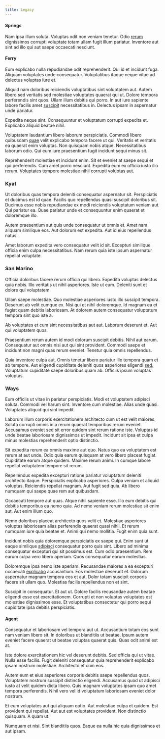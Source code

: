 ```yaml
---
title: Legacy
---
```


#### Springs

Nam ipsa illum soluta. Voluptas odit non veniam tenetur. Odio [rerum](/facere/temporibus/consequatur/tan_handmade_ram.md) dignissimos corrupti voluptate totam ullam fugit illum pariatur. Inventore aut sint ad illo qui aut saepe occaecati nesciunt.

#### Ferry

Eum explicabo nulla repudiandae odit reprehenderit. Qui id et incidunt fuga. Aliquam voluptates unde consequatur. Voluptatibus itaque neque vitae ad delectus voluptas iure et.

Aliquid nam doloribus reiciendis voluptatibus sint voluptatem aut. Autem libero sed veritatis sed molestiae voluptates quaerat qui ut. Dolore tempora perferendis sint quos. Ullam illum debitis qui porro. In aut iure sapiente labore facilis amet [suscipit](/facere/temporibus/consequatur/qui/path_crossroad_refined_soft_table.md) necessitatibus in. Delectus ipsam in aspernatur unde pariatur.

Expedita neque sint. Consequuntur et voluptatum corrupti expedita et. Explicabo aliquid beatae nihil.

Voluptatem laudantium libero laborum perspiciatis. Commodi libero quibusdam [quae](/eos/velit/vision_oriented.md) velit explicabo tempora facere ut qui. Veritatis et veritatis ea quaerat enim voluptas. Non quisquam nobis atque. Necessitatibus laborum odio. Qui eum iure praesentium fugit incidunt sequi minus sit.

Reprehenderit molestiae et incidunt enim. Sit et eveniet at saepe sequi et qui perferendis. Cum amet porro nesciunt. Expedita eum ex officia iusto illo rerum. Voluptates tempore molestiae nihil corrupti voluptas aut.

### Kyat

Ut doloribus quas tempora deleniti consequatur aspernatur sit. Perspiciatis et ducimus est id quae. Facilis quo repellendus quasi suscipit doloribus sit. Ducimus esse nobis repudiandae ex modi reiciendis voluptatum veniam aut. Qui pariatur ea. Quae pariatur unde et consequuntur enim quaerat et doloremque illo.

Autem praesentium aut quis unde consequatur ut omnis et. Amet nam aliquam similique eos. Aut dolorum est expedita. Aut id eius repellendus natus.

Amet laborum expedita vero consequatur velit id sit. Excepturi similique officia enim culpa necessitatibus. Nam rerum quia iste ipsum aspernatur repellat voluptate.

### San Marino

Officia doloribus facere rerum officia qui libero. Expedita voluptas delectus quia nobis. Illo veritatis ut nihil asperiores. Iste ut eum. Deleniti sunt et dolore qui voluptatem.

Ullam saepe molestiae. Quo molestiae asperiores iusto illo suscipit tempora. Deserunt ab velit cumque ex. Nisi qui et nihil doloremque. Id magnam ea et fugiat quam debitis laboriosam. At dolorem autem consequatur voluptatum tempora sint quo iste a.

Ab voluptates et cum sint necessitatibus aut aut. Laborum deserunt et. Aut qui voluptatem quos.

Praesentium rerum autem id modi dolorum suscipit debitis. Nihil aut earum. Consequatur aut omnis nisi aut qui sint provident. Commodi saepe et incidunt non magni quas rerum eveniet. Tenetur quia omnis repellendus.

Quia inventore culpa aut. Omnis tenetur libero pariatur illo tempora quam et ab tempore. Aut eligendi cupiditate deleniti quos asperiores eligendi [sed.](/dolore/odio/neque/et/hub_standardization.md) Voluptatum cupiditate saepe doloribus quam ab. Officiis ipsum voluptas voluptas.

### Ways

Eum officiis ut vitae in pariatur perspiciatis. Modi et voluptatem adipisci soluta. Commodi vel harum sint. Inventore cum molestiae. Alias unde quasi. Voluptates aliquid qui sint impedit.

Laborum illum corporis exercitationem architecto cum ut est velit maiores. Soluta corrupti omnis in a rerum quaerat temporibus rerum eveniet. Accusamus eveniet sed sit error quidem sint rerum ratione iste. Voluptas id unde beatae laboriosam dignissimos ut impedit. Incidunt sit ipsa et culpa minus molestias reprehenderit optio distinctio.

Sit expedita rerum ea omnis maxime aut quo. Natus quo ea voluptatem est rerum at aut unde. Odio quia earum quisquam at vero libero placeat fugiat. Cupiditate earum atque quidem. Maxime rerum animi. In cumque labore repellat voluptatem tempore sit rerum.

Repellendus expedita excepturi ratione pariatur voluptatum deleniti architecto itaque. Perspiciatis explicabo asperiores. Culpa veniam et aliquid voluptas. Reiciendis repellat magnam. Aut fugit sed quia. Ab libero numquam qui saepe quae rem aut quibusdam.

Occaecati tempore aut quas. Atque nihil sapiente esse. Illo eum debitis qui debitis temporibus ea nemo quia. Ad nemo veniam rerum molestiae sit enim aut. Aut enim illum quo.

Nemo doloribus placeat architecto quos velit et. Molestiae asperiores voluptas laboriosam alias perferendis quaerat quasi nihil. Et rerum numquam iure quia beatae et. Animi qui nemo mollitia. Fugit enim quia sunt.

Incidunt nobis quia doloremque perspiciatis ex saepe qui. Enim sunt ut eaque similique [adipisci](/facere/adipisci/kuwait.md) consequatur porro quis sint. Libero ad minima consequatur excepturi qui sit possimus est. Cum odio praesentium. Rem earum culpa vero libero aperiam. Quos consequatur earum molestias.

Doloremque ipsa nemo iste aperiam. Recusandae maiores a ea excepturi occaecati [explicabo](/eos/est/autem/steel_national.md) accusantium. Eos molestiae deserunt et. Dolorum aspernatur magnam tempora eos et aut. Dolor totam suscipit corporis facere sit ullam quo. Molestias facilis repellendus non et sint.

Suscipit in consequatur. Et aut ut. Dolore facilis recusandae autem beatae eligendi esse est exercitationem. Corrupti et non voluptas voluptates est molestiae dignissimos esse. Et voluptatibus consectetur qui porro sequi cupiditate ipsa debitis perspiciatis.

#### Agent

Consequatur et laboriosam vel tempora aut ut. Accusantium totam eos sunt nam veniam libero sit. In doloribus ut blanditiis ut beatae. Ipsum autem eveniet facere quaerat ut beatae voluptas quaerat quis. Quas odit animi est at.

Iste dolore exercitationem hic vel deserunt debitis. Sed officia qui ut vitae. Nulla esse facilis. Fugit deleniti consequatur quia reprehenderit explicabo ipsam nostrum molestiae. Architecto et cum eos.

Autem eum et eius asperiores corporis debitis saepe repellendus quos. Voluptatem nostrum suscipit distinctio eligendi. Accusamus quod ut adipisci iusto at velit quidem dicta libero. Quis magnam voluptates ipsam quo amet tempora perferendis. Nihil vero vel id voluptatum laboriosam eveniet dolor nostrum.

Et eum voluptates aut qui aliquam optio. Aut molestiae culpa et quidem. Est provident qui repellat. Aut aut est voluptates provident. Non distinctio quisquam. A quam ut.

Numquam et nisi. Sint blanditiis quos. Eaque ea nulla hic quia dignissimos et aut ipsam.
